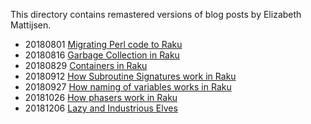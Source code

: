 This directory contains remastered versions of blog posts by Elizabeth Mattijsen.

- 20180801 [Migrating Perl code to Raku](Migrating-Perl-code-to-Raku.md)
- 20180816 [Garbage Collection in Raku](Garbage-Collection-in-Raku.md)
- 20180829 [Containers in Raku](Containers-in-Raku.md)
- 20180912 [How Subroutine Signatures work in Raku](How-Subroutine-Signatures-work-in-Raku.md)
- 20180927 [How naming of variables works in Raku](How-naming-of-variables-works-in-Raku.md)
- 20181026 [How phasers work in Raku](How-phasers-work-in-Raku.md)
- 20181206 [Lazy and Industrious Elves](Lazy-and-Industrious-Elves.md)
